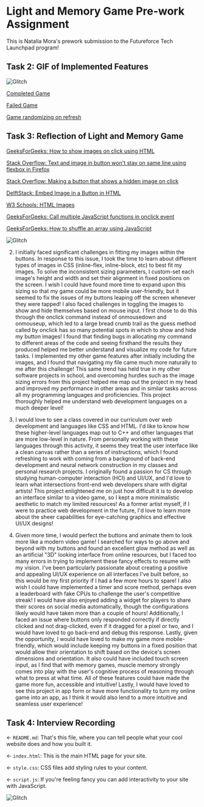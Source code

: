 # Light and Memory Game Pre-work Assignment

This is Natalia Mora's prework submission to the Futureforce Tech Launchpad program!

## Task 2: GIF of Implemented Features

![Glitch](https://cdn.glitch.com/a9975ea6-8949-4bab-addb-8a95021dc2da%2FLogo_Color.svg?v=1602781328576)

[Completed Game](https://recordit.co/OqdeAfm55C)

[Failed Game](https://recordit.co/E2CluzSKPT)

[Game randomizing on refresh](https://recordit.co/l8KehxqRYv)

## Task 3: Reflection of Light and Memory Game

[GeeksForGeeks: How to show images on click using HTML](https://www.geeksforgeeks.org/how-to-show-images-on-click-using-html/)

[Stack Overflow: Text and image in button won't stay on same line using flexbox in Firefox](https://stackoverflow.com/questions/33344121/text-and-image-in-button-wont-stay-on-same-line-using-flexbox-in-firefox)

[Stack Overflow: Making a button that shows a hidden image on click](https://stackoverflow.com/questions/57074555/making-a-button-that-shows-a-hidden-image-on-click)

[DelftStack: Embed Image in a Button in HTML](https://www.delftstack.com/howto/html/html-button-with-image/)

[W3 Schools: HTML Images](https://www.w3schools.com/html/html_images.asp)

[GeeksForGeeks: Call multiple JavaScript functions in onclick event](https://www.geeksforgeeks.org/call-multiple-javascript-functions-in-onclick-event/)

[GeeksForGeeks: How to shuffle an array using JavaScript](https://www.geeksforgeeks.org/how-to-shuffle-an-array-using-javascript/)

![Glitch](https://cdn.glitch.com/a9975ea6-8949-4bab-addb-8a95021dc2da%2FLogo_Color.svg?v=1602781328576)

2. I initially faced significant challenges in fitting my images within the buttons. In response to this issue, I took the time to learn about different types of images in CSS (inline-flex, inline-block, etc) to best fit my images. To solve the inconsistent sizing parameters, I custom-set each image's height and width and set their alignment in fixed positions on the screen. I wish I could have found more time to expand upon this sizing so that my game could be more mobile user-friendly, but it seemed to fix the issues of my buttons leaping off the screen whenever they were tapped! I also faced challenges in toggling the images to show and hide themselves based on mouse input. I first chose to do this through the onclick command instead of onmousedown and onmouseup, which led to a large bread crumb trail as the guess method called by onclick has so many potential spots in which to show and hide my button images! I found that finding bugs in allocating my command to different areas of the code and seeing firsthand the results they produced helped me better understand and visualize my code for future tasks. I implemented my other game features after initially including the images, and I found that navigating my file came much more naturally to me after this challenge! This same trend has held true in my other software projects in school, and overcoming hurdles such as the image sizing errors from this project helped me map out the project in my head and improved my performance in other areas and in similar tasks across all my programming languages and proficiencies. This project thoroughly helped me understand web development languages on a much deeper level!

3. I would love to see a class covered in our curriculum over web development and languages like CSS and HTML. I'd like to know how these higher-level languages map out to C++ and other languages that are more low-level in nature. From personally working with these languages through this activity, it seems they treat the user interface like a clean canvas rather than a series of instructions, which I found refreshing to work with coming from a background of back-end development and neural network construction in my classes and personal research projects. I originally found a passion for CS through studying human-computer interaction (HCI) and UI/UX, and I'd love to learn what intersections front-end web developers share with digital artists! This project enlightened me on just how difficult it is to develop an interface similar to a video game, so I kept a more minimalistic aesthetic to match my limited resources! As a former artist myself, if I were to practice web development in the future, I'd love to learn more about the sheer capabilities for eye-catching graphics and effective UI/UX designs!

4. Given more time, I would perfect the buttons and animate them to look more like a modern video game! I searched for ways to go above and beyond with my buttons and found an excellent glow method as well as an artificial "3D" looking interface from online resources, but I faced too many errors in trying to implement these fancy effects to resume with my vision. I've been particularly passionate about creating a positive and appealing UI/UX experience on all interfaces I've built before, so this would be my first priority if I had a few more hours to spare! I also wish I could have implemented a timer and score method, perhaps even a leaderboard with fake CPUs to challenge the user's competitive streak! I would have also enjoyed adding a widget for players to share their scores on social media automatically, though the configurations likely would have taken more than a couple of hours! Additionally, I faced an issue where buttons only responded correctly if directly clicked and not drag-clicked, even if it dragged for a pixel or two, and I would have loved to go back-end and debug this response. Lastly, given the opportunity, I would have loved to make my game more mobile-friendly, which would include keeping my buttons in a fixed position that would allow their orientation to shift based on the device's screen dimensions and orientation. It also could have included touch screen input, as I find that with memory games, muscle memory strongly comes into play with the user's cognitive process of reasoning through what to press at what time. All of these features could have made the game more fun, accessible and intuitive! Lastly, I would have loved to see this project in app form or have more functionality to turn my online game into an app, as I think it would also lend to a more intuitive and seamless user experience!

## Task 4: Interview Recording

← `README.md`: That's this file, where you can tell people what your cool website does and how you built it.

← `index.html`: This is the main HTML page for your site.

← `style.css`: CSS files add styling rules to your content.

← `script.js`: If you're feeling fancy you can add interactivity to your site with JavaScript.

![Glitch](https://cdn.glitch.com/a9975ea6-8949-4bab-addb-8a95021dc2da%2FLogo_Color.svg?v=1602781328576)
